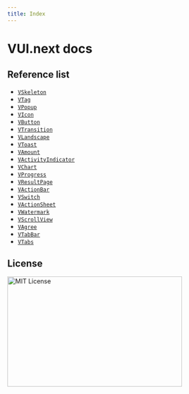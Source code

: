 ```yaml
---
title: Index
---
```


# VUI.next docs

## Reference list

- [`VSkeleton`](./components/skeleton)
- [`VTag`](./components/tag)
- [`VPopup`](./components/popup)
- [`VIcon`](./components/icon)
- [`VButton`](./components/button)
- [`VTransition`](./components/transition)
- [`VLandscape`](./components/landscape)
- [`VToast`](./components/toast)
- [`VAmount`](./components/amount)
- [`VActivityIndicator`](./components/activity-indicator)
- [`VChart`](./components/chart)
- [`VProgress`](./components/progress)
- [`VResultPage`](./components/result-page)
- [`VActionBar`](./components/action-bar)
- [`VSwitch`](./components/switch)
- [`VActionSheet`](./components/action-sheet)
- [`VWatermark`](./components/watermark)
- [`VScrollView`](./components/scroll-view)
- [`VAgree`](./components/agree)
- [`VTabBar`](./components/tab-bar)
- [`VTabs`](./components/tabs)

## License

<img src="https://nikoni.top/images/niko-mit.png" alt="MIT License" width="396" height="250"/>

<v-one-piece />
<v-back-top />

<script setup>
import VOnePiece from '../src/components/misc/op.vue'
import VBackTop from './components/misc/backTop.vue'
</script>
